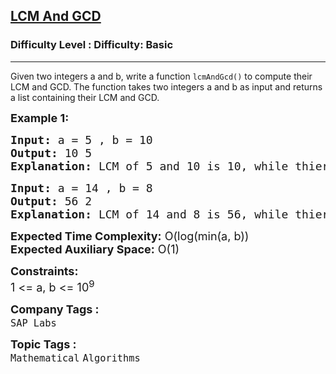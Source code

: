<h2><a href="https://www.geeksforgeeks.org/problems/lcm-and-gcd4516/1">LCM And GCD</a></h2><h3>Difficulty Level : Difficulty: Basic</h3><hr><div class="problems_problem_content__Xm_eO"><p>Given two integers a and b, write a function <code>lcmAndGcd()</code> to compute their LCM and GCD. The function takes two integers a and b as input and returns a list containing their LCM and GCD.</p>
<p><span style="font-size: 18px;"><strong>Example 1:</strong></span></p>
<pre style="position: relative;"><span style="font-size: 18px;"><strong>Input: </strong>a = 5 , b = 10</span>
<span style="font-size: 18px;"><strong>Output: </strong></span><span style="font-size: 18px;">10 5</span>
<span style="font-size: 18px;"><strong>Explanation: </strong></span><span style="font-size: 18px;">LCM of 5 and 10 is 10, while thier GCD is 5.</span><div class="open_grepper_editor" title="Edit &amp; Save To Grepper"></div></pre>
<pre style="position: relative;"><span style="font-size: 18px;"><strong>Input: </strong>a = 14 , b = 8</span>
<span style="font-size: 18px;"><strong>Output: </strong></span><span style="font-size: 18px;">56 2</span>
<span style="font-size: 18px;"><strong>Explanation: </strong></span><span style="font-size: 18px;">LCM of 14 and 8 is 56, while thier GCD is 2.</span><div class="open_grepper_editor" title="Edit &amp; Save To Grepper"></div></pre>
<p><span style="font-size: 18px;"><strong>Expected Time Complexity:</strong> O(log(min(a, b))</span><br><span style="font-size: 18px;"><strong>Expected Auxiliary Space:</strong> O(1)</span></p>
<p><span style="font-size: 18px;"><strong>Constraints:</strong></span><br><span style="font-size: 18px;">1 &lt;= a, b &lt;= 10<sup>9</sup></span></p></div><p><span style=font-size:18px><strong>Company Tags : </strong><br><code>SAP Labs</code>&nbsp;<br><p><span style=font-size:18px><strong>Topic Tags : </strong><br><code>Mathematical</code>&nbsp;<code>Algorithms</code>&nbsp;